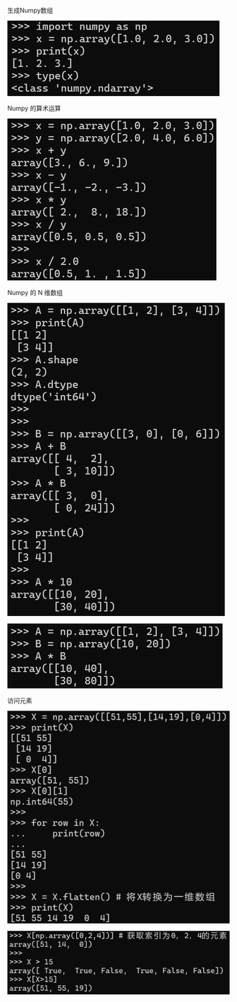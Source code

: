 生成Numpy数组

![image-20250913154430438](3_Numpy.assets/image-20250913154430438.png)

Numpy 的算术运算

![image-20250913154739948](3_Numpy.assets/image-20250913154739948.png)

Numpy 的 N 维数组

![image-20250913204532273](3_Numpy.assets/image-20250913204532273.png)

![image-20250913211133129](3_Numpy.assets/image-20250913211133129.png)

访问元素

![image-20250913214222250](3_Numpy.assets/image-20250913214222250.png)

![image-20250913214343175](3_Numpy.assets/image-20250913214343175.png)